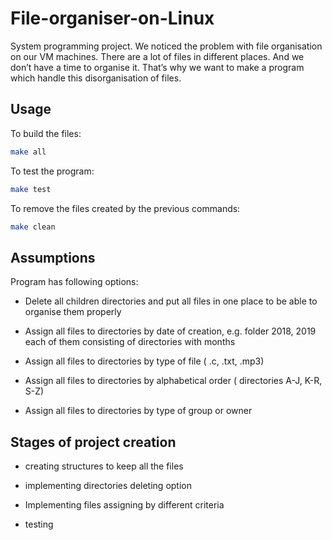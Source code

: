 # File-organiser-on-Linux

System programming project. We noticed the problem with file organisation on our VM machines. There are a lot of files in different places. And we don’t  have a time to organise it.
That’s why we want to make a program which handle this disorganisation of files.

## Usage

To build the files:

``` bash
make all
```

To test the program:

``` bash
make test
```

To remove the files created by the previous commands:

``` bash
make clean
```

## Assumptions

Program has following options:

- Delete all children directories and put all files in one place to be able to organise them properly

- Assign all files to directories by date of  creation, e.g. folder 2018, 2019 each of them consisting of directories with months

- Assign all files to directories by type of file ( .c, .txt, .mp3)

- Assign all files to directories by alphabetical order ( directories A-J, K-R, S-Z)

- Assign all files to directories by type of group or owner

## Stages of project creation

- creating structures to keep all the files

- implementing directories deleting option

- Implementing files assigning by different criteria

- testing
